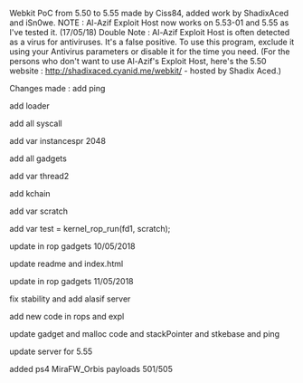 Webkit PoC from 5.50 to 5.55 made by Ciss84, added work by ShadixAced and iSn0we.
NOTE : Al-Azif Exploit Host now works on 5.53-01 and 5.55 as I've tested it. (17/05/18)
Double Note : Al-Azif Exploit Host is often detected as a virus for antiviruses. It's a false positive. To use this program, exclude it using your Antivirus parameters or disable it for the time you need.
(For the persons who don't want to use Al-Azif's Exploit Host, here's the 5.50 website : http://shadixaced.cyanid.me/webkit/ - hosted by Shadix Aced.)

Changes made :
add ping

add loader

add all syscall

add var instancespr 2048

add all gadgets

add var thread2

add kchain

add var scratch

add var test = kernel_rop_run(fd1, scratch);

update in rop gadgets 10/05/2018

update readme and index.html

update in rop gadgets 11/05/2018

fix stability and add alasif server

add new code in rops and expl

update gadget and malloc code and stackPointer and stkebase and ping

update server for 5.55

added ps4 MiraFW_Orbis payloads 501/505
